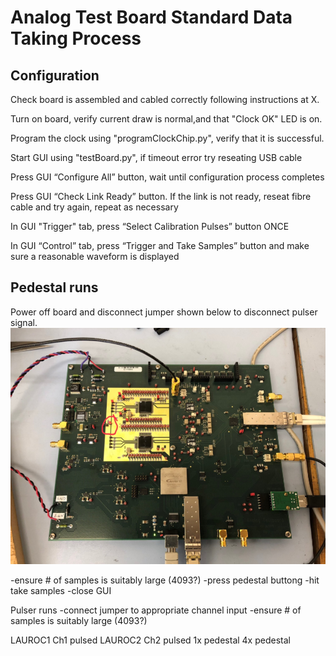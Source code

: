 Analog Test Board Standard Data Taking Process
===================================================

Configuration
-------------
Check board is assembled and cabled correctly following instructions at X.

Turn on board, verify current draw is normal,and that "Clock OK" LED is on.

Program the clock using "programClockChip.py", verify that it is successful.

Start GUI using "testBoard.py", if timeout error try reseating USB cable

Press GUI “Configure All” button, wait until configuration process completes

Press GUI “Check Link Ready” button. If the link is not ready, reseat fibre cable and try again, repeat as necessary

In GUI "Trigger" tab, press “Select Calibration Pulses” button ONCE

In GUI “Control” tab, press “Trigger and Take Samples” button and make sure a reasonable waveform is displayed

Pedestal runs
-------------
Power off board and disconnect jumper shown below to disconnect pulser signal.
![atb_internalPulserJumper](atb_internalPulserJumper.png) 

-ensure # of samples is suitably large (4093?)
-press pedestal buttong
-hit take samples
-close GUI

Pulser runs
-connect jumper to appropriate channel input
-ensure # of samples is suitably large (4093?)

LAUROC1 Ch1 pulsed
LAUROC2 Ch2 pulsed
1x pedestal
4x pedestal 
